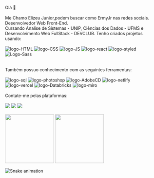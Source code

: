 Olá :wave:
<br>
<br>
Me Chamo Elizeu Junior,podem buscar como ErmyJr nas redes sociais.
<br>
Desenvolvedor Web Front-End.
<br>
Cursando Analise de Sistemas - UNIP, Ciências dos Dados - UFMS e Desenvolvimento Web FullStack - DEVCLUB.
Tenho criados projetos usando:
<br>
<br>
<img src="https://img.shields.io/badge/HTML-239120?style=for-the-badge&logo=html5&logoColor=white" alt="logo-HTML"/>
<img src="https://img.shields.io/badge/CSS-239120?&style=for-the-badge&logo=css3&logoColor=white" alt="logo-CSS"/>
<img src="https://img.shields.io/badge/JavaScript-F7DF1E?style=for-the-badge&logo=javascript&logoColor=black" alt = "logo-JS"/>
<img src="https://img.shields.io/badge/React-20232A?style=for-the-badge&logo=react&logoColor=61DAFB" alt = "logo-react"/>
<img src="https://img.shields.io/badge/styled--components-DB7093?style=for-the-badge&logo=styled-components&logoColor=white" alt = "logo-styled"/>
<img src="https://img.shields.io/badge/Sass-CC6699?style=for-the-badge&logo=sass&logoColor=white" alt="Logo-Sass"/>
<br>
<br>
<br>
Também possuo conhecimento com as seguintes ferramentas:
<br>
<br>
<img src="https://img.shields.io/badge/MySQL-005C84?style=for-the-badge&logo=mysql&logoColor=white"  alt = "logo-sql"/>
<img src="https://img.shields.io/badge/Adobe%20Photoshop-31A8FF?style=for-the-badge&logo=Adobe%20Photoshop&logoColor=black"  alt = "logo-photoshop"/>
<img src="https://img.shields.io/badge/Adobe%20XD-470137?style=for-the-badge&logo=Adobe%20XD&logoColor=#FF61F6" alt = "logo-AdobeCD"/>
<img src="https://img.shields.io/badge/Netlify-00C7B7?style=for-the-badge&logo=netlify&logoColor=white" alt = "logo-netlify"/>
<img src="https://img.shields.io/badge/Vercel-000000?style=for-the-badge&logo=vercel&logoColor=white" alt = "logo-vercel"/>
<img src="https://img.shields.io/badge/Databricks-FF3621?style=for-the-badge&logo=Databricks&logoColor=white" alt = "logo-Databricks"/>
<img src= "https://img.shields.io/badge/Miro-050038?style=for-the-badge&logo=Miro&logoColor=white" alt = "logo-miro"/>
<br>
<br>
Contate-me pelas plataformas:
<br>
<br>
<a href="https://www.linkedin.com/in/Elizeu-Jr/"><img src="https://img.shields.io/badge/LinkedIn-0077B5?style=for-the-badge&logo=linkedin&logoColor=white"/></a>
<a href="https://www.instagram.com/ermjr/"><img src="https://img.shields.io/badge/Instagram-E4405F?style=for-the-badge&logo=instagram&logoColor=white"></a>
<a href="mailto:ermyjr94@gmail.com"><img src="https://img.shields.io/badge/Gmail-D14836?style=for-the-badge&logo=gmail&logoColor=white"/></a>
<br>
<br>
<img height="160em" src="https://github-readme-stats.vercel.app/api?username=ermyjr&count_private=true&include_all_commits=true&show_icons=true&theme=github_dark_border=false&show_owner=true"/>
<img height="160em" src="https://github-readme-stats.vercel.app/api/top-langs/?username=Ermyjr&theme=github_dark=false&&layout=compact"/>

![Snake animation](https://github.com/ermyjr/ermyjr/blob/output/github-contribution-grid-snake.svg)
